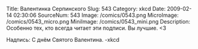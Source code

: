 Title: Валентинка Серпинского 
Slug: 543 
Category: xkcd 
Date: 2009-02-14 02:30:06 
SourceNum: 543 
Image: /comics/0543.png 
MicroImage: /comics/0543_micro.png 
MiniImage: /comics/0543_mini.png 
Description: Особенно тех, кто всегда читает эти подписи. Вы лучшие. <3 

Надпись: С днём Святого Валентина. -xkcd